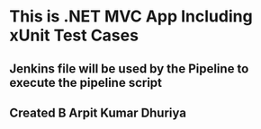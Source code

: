 # This is .NET MVC App Including xUnit Test Cases
## Jenkins file will be used by the Pipeline to execute the pipeline script

## Created B Arpit Kumar Dhuriya
